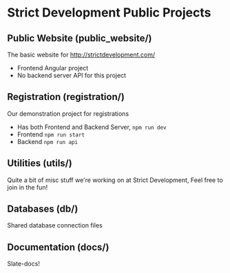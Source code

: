 # Strict Development Public Projects

## Public Website (**public_website/**)
The basic website for http://strictdevelopment.com/<br />
* Frontend Angular project
* No backend server API for this project

## Registration (**registration/**)
Our demonstration project for registrations
* Has both Frontend and Backend Server, `npm run dev`
* Frontend `npm run start`
* Backend `npm run api`

## Utilities (**utils/**)
Quite a bit of misc stuff we're working on at Strict Development, Feel free to join in the fun!

## Databases (**db/**)
Shared database connection files

## Documentation (**docs/**)
Slate-docs!